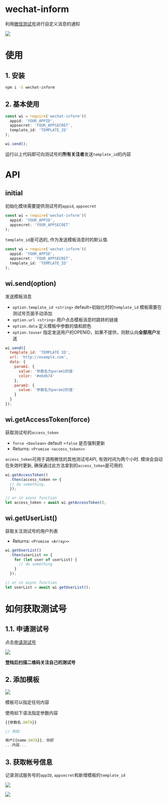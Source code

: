 # wechat-inform
利用[微信测试号](http://mp.weixin.qq.com/debug/cgi-bin/sandbox?t=sandbox/login)进行自定义消息的通知

![](http://ocphk5wc7.bkt.clouddn.com//17-4-17/7374817-file_1492411163767_8fe4.png)

# 使用
## 1. 安装
```bash
npm i -S wechat-inform
```

## 2. 基本使用
```javascript
const wi = require('wechat-inform')(
  appid: 'YOUR_APPID',
  appsecret: 'YOUR_APPSECRET',
  template_id: 'TEMPLATE_ID'
);

wi.send();
```
运行以上代码即可向测试号的**所有关注者**发送`template_id`的内容

# API
## initial
初始化模块需要提供测试号的`appid`, `appsecret`

```javascript
const wi = require('wechat-inform')(
  appid: 'YOUR_APPID',
  appsecret: 'YOUR_APPSECRET'
);
```

`template_id`是可选的, 作为发送模板消息时的默认值.
```javascript
const wi = require('wechat-inform')(
  appid: 'YOUR_APPID',
  appsecret: 'YOUR_APPSECRET',
  template_id: 'TEMPLATE_ID'
);
```

## wi.send(option)
发送模板消息

- `option.template_id <string>` default=初始化时的`template_id`
  模板需要在测试号页面手动添加
- `option.url <string>`
  用户点击模板消息时跳转的链接
- `option.data`
  定义模板中参数的值和颜色
- `option.touser`
  指定发送用户的OPENID，如果不提供，则默认向**全部用户**发送

```javascript
wi.send({
  template_id: 'TEMPLATE ID',
  url: 'http://example.com',
  data: {
    param1: {
      value: '参数名为param1的值'
      color: '#e6db74'
    },
    param2: {
      value: '参数名为param2的值'
    }
  }
});
```

## wi.getAccessToken(force)
获取测试号的`access_token`

- `force <boolean>` default =`false`
  是否强制更新
- Returns: `<Promise <access_token>>`

`access_token`可用于调用微信的其他测试号API, 有效时间为两个小时. 模块会自动在失效时更新, 确保通过此方法拿到的`access_token`是可用的.

```javascript
wi.getAccessToken()
  .then(access_token => {
  // do something.
  });

// or in async function
let access_token = await wi.getAccessToken();
```

## wi.getUserList()
获取关注测试号的用户列表

- Returns: `<Promise <Array>>`

```javascript
wi.getUserList()
  .then(userList => {
    for (let user of userList) {
      // do something
    }
  });

// or in async function
let userList = await wi.getUserList();
```

# 如何获取测试号
## 1.1. 申请测试号
点击[申请测试号](http://mp.weixin.qq.com/debug/cgi-bin/sandbox?t=sandbox/login)

![](http://ocphk5wc7.bkt.clouddn.com//17-4-17/9080796-file_1492411324087_8049.png)

**登陆后扫描二维码关注自己的测试号**

## 2. 添加模板

![](http://ocphk5wc7.bkt.clouddn.com//17-4-17/98970177-file_1492411517372_3c87.png)


模板可以指定任何内容

使用如下语法指定参数内容

```javascript
{{参数名.DATA}}

// 例如

用户{{name.DATA}}, 你好
...内容...
```

## 3. 获取帐号信息
记录测试服务号的`appID`, `appsecret`和新增模板的`template_id`

![](http://ocphk5wc7.bkt.clouddn.com//17-4-17/23191494-file_1492411712971_6205.png)

![](http://ocphk5wc7.bkt.clouddn.com//17-4-17/65530764-file_1492411755952_677a.png)
